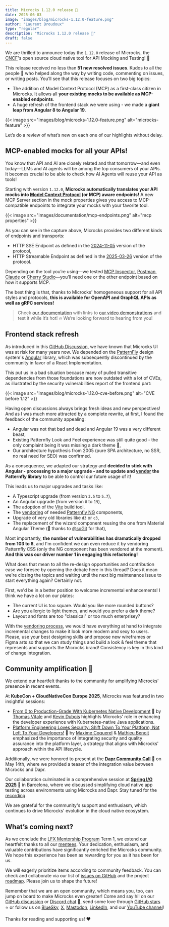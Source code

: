 ```yaml
---
title: Microcks 1.12.0 release 🚀
date: 2025-06-03
image: "images/blog/microcks-1.12.0-feature.png"
author: "Laurent Broudoux"
type: "regular"
description: "Microcks 1.12.0 release 🚀"
draft: false
---
```


We are thrilled to announce today the `1.12.0` release of Microcks, the [CNCF](https://landscape.cncf.io/?selected=microcks)'s open source cloud native tool for API Mocking and Testing! 🚀

This release received no less than **51 new resolved issues**. Kudos to all the people 👏 who helped along the way by writing code, commenting on issues, or writing posts. You’ll see that this release focuses on two big topics:

* The addition of Model Context Protocol (MCP) as a first-class citizen in Microcks. It allows all **your existing mocks to be available as MCP-enabled endpoints**. 
* A huge refresh of the frontend stack we were using - we made a **giant leap from Angular 8 to Angular 19**.

{{< image src="images/blog/microcks-1.12.0-feature.png" alt="microcks-feature" >}}

Let’s do a review of what’s new on each one of our highlights without delay.


## MCP-enabled mocks for all your APIs!

You know that API and AI are closely related and that tomorrow—and even today—LLMs and AI agents will be among the top consumers of your APIs. It becomes crucial to be able to check how AI Agents will reuse your API as tools!

Starting with version `1.12.0`, **Microcks automatically translates your API mocks into [Model Context Protocol](https://modelcontextprotocol.io/) (or MCP) aware endpoints!** A new MCP Server section in the mock properties gives you access to MCP-compatible endpoints to integrate your mocks with your favorite tool.

{{< image src="images/documentation/mcp-endpoints.png" alt="mcp properties" >}}

As you can see in the capture above, Microcks provides two different kinds of endpoints and transports:

* HTTP SSE Endpoint as defined in the [2024-11-05](https://modelcontextprotocol.io/specification/2024-11-05/basic/transports#http-with-sse) version of the protocol,
* HTTP Streamable Endpoint as defined in the [2025-03-26](https://modelcontextprotocol.io/specification/2025-03-26/basic/transports#streamable-http) version of the protocol.

Depending on the tool you’re using—we tested [MCP Inspector](https://modelcontextprotocol.io/docs/tools/inspector), [Postman](https://learning.postman.com/docs/postman-ai-agent-builder/overview/), [Claude](https://claude.ai/) or [Cherry Studio](https://www.cherry-ai.com/)—you’ll need one or the other endpoint based on how it supports MCP.

The best thing is that, thanks to Microcks' homogeneous support for all API styles and protocols, **this is available for OpenAPI and GraphQL APIs as well as gRPC services!**

> Check [our documentation](https://microcks.io/documentation/explanations/mcp-endpoints/) with links to [our video demonstrations](https://www.youtube.com/@Microcks/search?query=mcp) and test it while it’s hot! 🔥 We’re looking forward to hearing from you!


## Frontend stack refresh

As introduced in this [GitHub Discussion](https://github.com/orgs/microcks/discussions/1458), we have known that Microcks UI was at risk for many years now. We depended on the [PatternFly](https://www.patternfly.org/) design system's [Angular](https://angular.dev/) library, which was subsequently discontinued by the community in favor of a React Implementation.

This put us in a bad situation because many of pulled transitive dependencies from those foundations are now outdated with a lot of CVEs, as illustrated by the security vulnerabilities report of the frontend part:

{{< image src="images/blog/microcks-1.12.0-cve-before.png" alt="CVE before 1.12" >}}

Having open discussions always brings fresh ideas and new perspectives! And as I was much more attracted by a complete rewrite, at first, I found the feedback of the community appealing: 

* Angular was not that bad and dead and Angular 19 was a very different beast,
* Existing Patternfly Look and Feel experience was still quite good - the only complaint being it was missing a dark theme 🎨,
* Our architecture hypothesis from 2005 (pure SPA architecture, no SSR, no real need for SEO) was confirmed.

As a consequence, we adapted our strategy and **decided to stick with Angular - processing to a major upgrade - and to update and [vendor](https://slaptijack.com/programming/what-is-vendoring.html) the Patternfly library** to be able to control our future usage of it!

This leads us to major upgrades and tasks like:

* A Typescript upgrade (from version `3.5` to `5.7`),
* An Angular upgrade (from version `8` to `19`),
* The adoption of the [Vite](https://vite.dev/) build tool,
* The [vendoring](https://slaptijack.com/programming/what-is-vendoring.html) of needed [Patternfly NG](https://github.com/patternfly/patternfly-ng) components,
* Upgrade of very old libraries like `d3` or `c3`,
* The replacement of the wizard component reusing the one from Material Angular Theme (🙏 thanks to [@soGit](https://github.com/soGit) for that), 

Most importantly, **the number of vulnerabilities has dramatically dropped from 103 to 6**, and I'm confident we can even reduce it by vendoring Patternfly CSS (only the NG component has been vendored at the moment). **And this was our driver number 1 in engaging this refactoring!**

What does that mean to all the re-design opportunities and contribution ease we foresee by opening the debate here in this thread? Does it mean we're closing the topics and waiting until the next big maintenance issue to start everything again? Certainly not.

First, we'd be in a better position to welcome incremental enhancements! I think we have a lot on our plates:

* The current UI is too square. Would you like more rounded buttons?
* Are you allergic to light themes, and would you prefer a dark theme?
* Layout and fonts are too "classical" or too much enterprisey?

With the [vendoring process](https://slaptijack.com/programming/what-is-vendoring.html), we would have everything at hand to integrate incremental changes to make it look more modern and sexy to users. Please, use your best designing skills and propose new wireframes or Figma arts so that we can study things and build a look & feel theme that represents and supports the Microcks brand! Consistency is key in this kind of change integration.


## Community amplification 📣

We extend our heartfelt thanks to the community for amplifying Microcks' presence in recent events.

At **KubeCon + CloudNativeCon Europe 2025**, Microcks was featured in two insightful sessions:

* [From 0 to Production-Grade With Kubernetes Native Development](https://youtu.be/07RnkzSc6Jg?si=6Kf8zjDFvuGWzNQP) 🍿 by [Thomas Vitale](https://www.linkedin.com/in/vitalethomas/) and [Kevin Dubois](https://www.linkedin.com/in/kevindubois/) highlights Microcks' role in enhancing the developer experience with Kubernetes-native Java applications.
* [Platform Engineering Loves Security: Shift Down To Your Platform, Not Left To Your Developers!](https://youtu.be/Es3DBj2UgIE?si=tuh_Ek_so8OcnwUu) 🍿 by [Maxime Coquerel](https://www.linkedin.com/in/maximecoquerel/) & [Mathieu Benoit](https://www.linkedin.com/in/mathieubenoitqc/) emphasized the importance of integrating security and quality assurance into the platform layer, a strategy that aligns with Microcks' approach within the API lifecycle.

Additionally, we were honored to present at the **[Dapr Community Call](https://www.youtube.com/live/pbla9IjikvM?si=2l1_PtmbJEo6Su7A)** 🍿 on May 14th, where we provided a teaser of the integration value between Microcks and Dapr.

Our collaboration culminated in a comprehensive session at **[Spring I/O 2025](https://2025.springio.net/)** 🍃 in Barcelona, where we discussed simplifying cloud native app testing across environments using Microcks and Dapr. Stay tuned for the [recording](https://www.youtube.com/@SpringIOConference).

We are grateful for the community's support and enthusiasm, which continues to drive Microcks' evolution in the cloud native ecosystem.


## What’s coming next?

As we conclude the [LFX Mentorship Program](https://lfx.linuxfoundation.org/tools/mentorship/) Term 1, we extend our heartfelt thanks to all our [mentees](https://www.linkedin.com/posts/microcks_opensource-activity-7302340683829268480-t1Ye?utm_source=share&utm_medium=member_desktop&rcm=ACoAAAIPBbsBvINQZpsEFVoO75QoZ5wnJTDeh98). Your dedication, enthusiasm, and valuable contributions have significantly enriched the Microcks community. We hope this experience has been as rewarding for you as it has been for us.

We will eagerly prioritize items according to community feedback. You can check and collaborate via our list of [issues on GitHub](https://github.com/microcks/microcks/issues) and the project [roadmap](https://github.com/orgs/microcks/projects/1). Please join us to shape the future!

Remember that we are an open community, which means you, too, can jump on board to make Microcks even greater! Come and say hi! on our [GitHub discussion](https://github.com/microcks/microcks/discussions) or [Discord chat](https://microcks.io/discord-invite/) 👻, send some love through [GitHub stars](https://github.com/microcks/microcks) ⭐️ or follow us on [BlueSky](https://bsky.app/profile/microcks.io), [X](https://x.com/microcksio), [Mastodon](https://hachyderm.io/@microcksio@mastodon.social), [LinkedIn](https://www.linkedin.com/company/microcks/), and our [YouTube channel](https://www.youtube.com/c/Microcks)!

Thanks for reading and supporting us! ❤️
